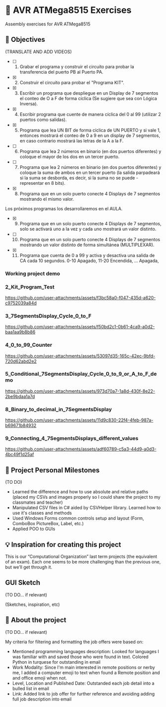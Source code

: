 # 👻 AVR ATMega8515 Exercises

Assembly exercises for AVR ATMega8515

## 🎯 Objectives

(TRANSLATE AND ADD VIDEOS)

- [ ] 1. Grabar el programa y construir el circuito para probar la transferencia del puerto PB al Puerto PA.
- [X] 2. Construir el circuito para probar el "Programa KIT".
- [X] 3. Escribir un programa que despliegue en un Display de 7 segmentos el conteo de O a F de forma cíclica (Se sugiere que sea con Lógica Inversa).
- [X] 4. Escribir programa que cuente de manera cíclica del 0 al 99 (utilizar 2 puertos
como salidas).
- [X] 5. Programa que lea UN BIT de forma cíclica de UN PUERTO y si vale 1, entonces mostrará el conteo de 0 a 9 en un display de 7 segmentos, en caso contrario
mostrará las letras de la A a la F.
- [ ] 6. Programa que lea 2 números en binario (en dos puertos diferentes) y coloque el mayor de los dos en un tercer puerto.
- [ ] 7. Programa que lea 2 números en binario (en dos puertos diferentes) y coloque la suma de ambos en un tercer puerto (la salida parpadeará si la suma se desborda, es decir, si la suma no se puede - representar en 8 bits).
- [X] 8. Programa que en un solo puerto conecte 4 Displays de 7 segmentos mostrando
el mismo valor.

Los próximos programas los desarrollaremos en el AULA.

- [X] 9. Programa que en un solo puerto conecte 4 Displays de 7 segmentos, solo se activará uno a la vez y cada uno mostrará un valor distinto.
- [ ] 10. Programa que en un solo puerto conecte 4 Displays de 7 segmentos mostrando un valor distinto de forma simultánea (MULTIPLEXAR).
- [X] 11. Programa que cuenta de 0 a 99 y activa y desactiva una salida de CA cada 10 segundos. 0-10 Apagado, 11-20 Encendida, ... Apagada,

### Working project demo

### 2_Kit_Program_Test
https://github.com/user-attachments/assets/f3bc58a0-f047-435d-a620-c9752039a84d

### 3_7SegmentsDisplay_Cycle_0_to_F
https://github.com/user-attachments/assets/f50bd2c1-0b61-4ca9-a0d2-baa1aa9b8b86

### 4_0_to_99_Counter
https://github.com/user-attachments/assets/53097d35-165c-42ec-9bfd-720d62abd2e2

### 5_Conditional_7SegmentsDisplay_Cycle_0_to_9_or_A_to_F_demo
https://github.com/user-attachments/assets/973d70a7-1a8d-430f-8e22-2be9bdaa1a7d

### 8_Binary_to_decimal_in_7SegmentsDisplay
https://github.com/user-attachments/assets/11d9c830-22f4-4feb-987a-b69671b84932

### 9_Connecting_4_7SegmentsDisplays_different_values
https://github.com/user-attachments/assets/adf60789-c5a3-44d9-a0d3-4bc49f1d25af



## 🙌 Project Personal Milestones

(TO DO)

- Learned the difference and how to use absolute and relative paths (placed my CSVs and images properly so I could share the project to my classmates and teacher)
- Manipulated CSV files in C# aided by CSVHelper library. Learned how to use it's classes and methods
- Used Windows Forms common controls setup and layout (Form, ComboBox PictureBox, Label, etc.)
- Applied POO to GUIs

## 💡 Inspiration for creating this project

This is our “Computational Organization” last term projects (the equivalent of an exam). Each one seems to be more challenging than the previous one, but we’ll get through it.

## GUI Sketch

(TO DO… if relevant)

(Sketches, inspiration, etc)

## 👀 About the project

(TO DO… if relevant)

My criteria for filtering and formatting the job offers were based on:

- Mentioned programming languages description: Looked for languages I was familiar with and saved those who were found in text. Colored Python in turquese for outstanding in email
- Work Modality: Since I'm main interested in remote positions or nerby me, I added a computer emoji to text when found a Remote position and and office emoji when not.
- Level, Location and Published Date: Outstanded each job detail into a bulled list in email
- Link: Added link to job offer for further reference and avoiding adding full job description into email
